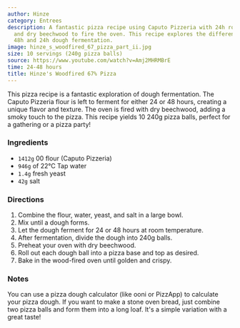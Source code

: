 ```yaml
---
author: Hinze
category: Entrees
description: A fantastic pizza recipe using Caputo Pizzeria with 24h room fermentation
  and dry beechwood to fire the oven. This recipe explores the difference between
  48h and 24h dough fermentation.
image: hinze_s_woodfired_67_pizza_part_ii.jpg
size: 10 servings (240g pizza balls)
source: https://www.youtube.com/watch?v=Amj2MHRMBrE
time: 24-48 hours
title: Hinze's Woodfired 67% Pizza
---
```

This pizza recipe is a fantastic exploration of dough fermentation. The Caputo Pizzeria flour is left to ferment for either 24 or 48 hours, creating a unique flavor and texture. The oven is fired with dry beechwood, adding a smoky touch to the pizza. This recipe yields 10 240g pizza balls, perfect for a gathering or a pizza party!

### Ingredients

* `1412g` 00 flour (Caputo Pizzeria)
* `946g` of 22°C Tap water
* `1.4g` fresh yeast
* `42g` salt

### Directions

1. Combine the flour, water, yeast, and salt in a large bowl.
2. Mix until a dough forms.
3. Let the dough ferment for 24 or 48 hours at room temperature.
4. After fermentation, divide the dough into 240g balls.
5. Preheat your oven with dry beechwood.
6. Roll out each dough ball into a pizza base and top as desired.
7. Bake in the wood-fired oven until golden and crispy.

### Notes

You can use a pizza dough calculator (like ooni or PizzApp) to calculate your pizza dough. If you want to make a stone oven bread, just combine two pizza balls and form them into a long loaf. It's a simple variation with a great taste!